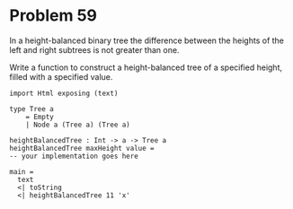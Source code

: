 # Problem 59

In a height-balanced binary tree the difference between the heights of the left and right subtrees is not greater than one.

Write a function to construct a height-balanced tree of a specified height, filled with a specified value.

```
import Html exposing (text)

type Tree a
    = Empty
    | Node a (Tree a) (Tree a)

heightBalancedTree : Int -> a -> Tree a 
heightBalancedTree maxHeight value = 
-- your implementation goes here

main = 
  text 
  <| toString 
  <| heightBalancedTree 11 'x'   
  
```

